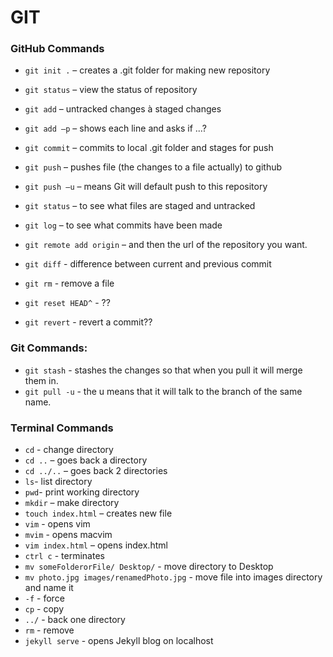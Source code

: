 # GIT

### GitHub Commands
* `git init .` – creates a .git folder for making new repository
* `git status` – view the status of repository
* `git add` – untracked changes à staged changes
* `git add –p` – shows each line and asks if ...?
* `git commit` – commits to local .git folder and stages for push
* `git push` – pushes file (the changes to a file actually) to github
* `git push –u` – means Git will default push to this repository

* `git status` – to see what files are staged and untracked
* `git log` – to see what commits have been made
* `git remote add origin` – and then the url of the repository you want.
* `git diff` - difference between current and previous commit
* `git rm` - remove a file
* `git reset HEAD^` - ??
* `git revert` - revert a commit??

### Git Commands:
* `git stash` - stashes the changes so that when you pull it will merge them in.
* `git pull -u` - the u means that it will talk to the branch of the same name.



### Terminal Commands
* `cd` - change directory
* `cd ..` – goes back a directory
* `cd ../..` – goes back 2 directories
* `ls`- list directory
* `pwd`- print working directory
* `mkdir` – make directory
* `touch index.html` – creates new file
* `vim` - opens vim
* `mvim` - opens macvim
* `vim index.html` – opens index.html
* `ctrl c` - terminates
* `mv someFolderorFile/ Desktop/` - move directory to Desktop
* `mv photo.jpg images/renamedPhoto.jpg` - move file into images directory and name it
* `-f` - force
* `cp` - copy
* `../` - back one directory
* `rm` - remove
* `jekyll serve` - opens Jekyll blog on localhost

